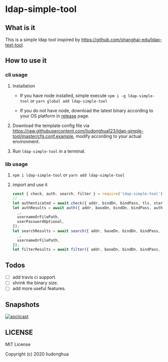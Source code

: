 # ldap-simple-tool

## What is it

This is a simple ldap tool inspired by https://github.com/shanghai-edu/ldap-test-tool.

## How to use it

### cli usage

1. Installation

   - If you have node installed, simple execute `npm i -g ldap-simple-tool` or `yarn global add ldap-simple-tool`

   - If you do not have node, download the latest binary according to your OS platform in [release](https://github.com/liudonghua123/ldap-simple-tool/releases) page.

2. Download the template config file via https://raw.githubusercontent.com/liudonghua123/ldap-simple-tool/master/cfg.conf.example, modify according to your actual environment.
3. Run `ldap-simple-tool` in a terminal.

### lib usage

1. `npm i ldap-simple-tool` or `yarn add ldap-simple-tool`
2. import and use it

   ```js
   const { check, auth, search, filter } = require('ldap-simple-tool');
   // ...
   let authenticated = await check({ addr, bindDn, bindPass, tls, startTLS });
   let authResults = await auth({ addr, baseDn, bindDn, bindPass, authFilter, tls, startTLS }, [
     _,
     usernameOrFilePath,
     userPasswordOptional,
   ]);
   let searchResults = await search({ addr, baseDn, bindDn, bindPass, authFilter, tls, startTLS }, [
     _,
     usernameOrFilePath,
   ]);
   let filterResults = await filter({ addr, baseDn, bindDn, bindPass, authFilter, tls, startTLS }, [_, expression]);
   ```

## Todos

- [ ] add travis ci support.
- [ ] shrink the binary size.
- [ ] add more useful features.

## Snapshots

[![asciicast](https://asciinema.org/a/303916.svg)](https://asciinema.org/a/303916)

## LICENSE

MIT License

Copyright (c) 2020 liudonghua
